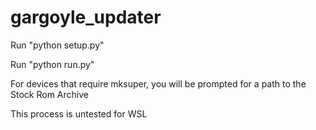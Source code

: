 # gargoyle_updater

Run "python setup.py"

Run "python run.py"

For devices that require mksuper, you will be prompted for a path to the Stock Rom Archive

This process is untested for WSL
